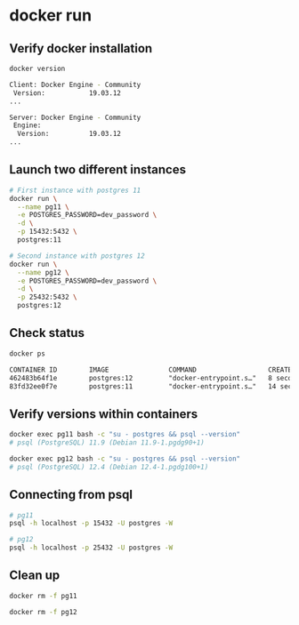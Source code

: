 # docker run

## Verify docker installation

```sh
docker version

Client: Docker Engine - Community
 Version:           19.03.12
...

Server: Docker Engine - Community
 Engine:
  Version:          19.03.12
...
```

## Launch two different instances

```sh
# First instance with postgres 11
docker run \
  --name pg11 \
  -e POSTGRES_PASSWORD=dev_password \
  -d \
  -p 15432:5432 \
  postgres:11

# Second instance with postgres 12
docker run \
  --name pg12 \
  -e POSTGRES_PASSWORD=dev_password \
  -d \
  -p 25432:5432 \
  postgres:12
```

## Check status

```txt
docker ps

CONTAINER ID        IMAGE               COMMAND                  CREATED             STATUS              PORTS                     NAMES
462483b64f1e        postgres:12         "docker-entrypoint.s…"   8 seconds ago       Up 7 seconds        0.0.0.0:25432->5432/tcp   pg12
83fd32ee0f7e        postgres:11         "docker-entrypoint.s…"   14 seconds ago      Up 14 seconds       0.0.0.0:15432->5432/tcp   pg11
```

## Verify versions within containers

```sh
docker exec pg11 bash -c "su - postgres && psql --version"
# psql (PostgreSQL) 11.9 (Debian 11.9-1.pgdg90+1)

docker exec pg12 bash -c "su - postgres && psql --version"
# psql (PostgreSQL) 12.4 (Debian 12.4-1.pgdg100+1)
```

## Connecting from psql

```sh
# pg11
psql -h localhost -p 15432 -U postgres -W

# pg12
psql -h localhost -p 25432 -U postgres -W

```

## Clean up

```sh
docker rm -f pg11

docker rm -f pg12
```
